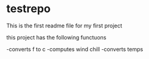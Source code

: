 # testrepo
This is the first readme file for my first project

this project has the following functuons

-converts f to c
-computes wind chill
-converts temps
